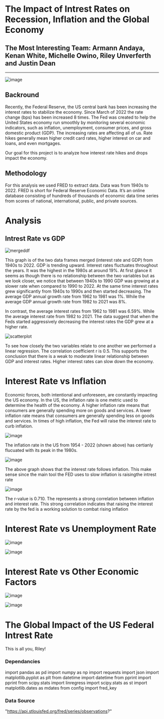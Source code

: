 # The Impact of Intrest Rates on Recession, Inflation and the Global Economy
## The Most Interesting Team: Armann Andaya, Kenan White, Michelle Owino, Riley Unverferth and Justin Dean
______________________________________________________________________________________________________________________
![image](https://user-images.githubusercontent.com/119831680/217723305-0bce79b8-4c06-4c5f-9a0e-2298e6ecbbb3.png)

## Backround
Recently, the Federal Reserve, the US central bank has been increasing the interest rates to stabilize the economy. Since March of 2022 the rate change (bps) has been increased 8 times. The Fed was created to help the United States economy run smoothly by monitoring several economic indicators, such as inflation, unemployment, consumer prices, and gross domestic product (GDP). The increasing rates are affecting all of us. Rate hikes generally mean higher credit card rates, higher interest on car and loans, and even mortgages. 

Our goal for this project is to analyze how interest rate hikes and drops impact the economy. 

## Methodology
For this analysis we used FRED to extract data. Data was from 1940s to 2022.  FRED is short for Federal Reserve Economic Data. It’s an online database consisting of hundreds of thousands of economic data time series from scores of national, international, public, and private sources. 

# Analysis
## Intrest Rate vs GDP
![mergeddf](https://user-images.githubusercontent.com/119654958/217726303-d9fefcf9-6e04-46d4-866a-bcfdce5efebe.png)

This graph is of the two data frames merged (interest rate and GDP) from 1940s to 2022. GDP is trending upward. Interest rates fluctuates throughout the years. It was the highest in the 1980s at around 19%. At first glance it seems as though there is no relationship between the two variables but as we look closer, we notice that between 1940s to 1990 GDP was growing at a slower rate when compared to 1990 to 2022. At the same time interest rates grew significantly from 1940s to 1990s and then started decreasing. The average GDP annual growth rate from 1962 to 1981 was 1%. While the average GDP annual growth rate from 1982 to 2021 was 8%. 

In contrast, the average interest rates from 1962 to 1981 was 6.59%. While the average interest rate from 1982 to 2021.  The data suggest that when the Feds started aggressively decreasing the interest rates the GDP grew at a higher rate.  

![scatterplot](https://user-images.githubusercontent.com/119654958/217726395-5d3bddaa-1bec-41c5-8798-d7959b0dd0c1.png)

To see how closely the two variables relate to one another we performed a linear regression. The correlation coefficient r is 0.5. This supports the conclusion that there is a weak to moderate linear relationship between GDP and interest rates. Higher interest rates can slow down the economy.

# Interest Rate vs Inflation
Economic forces, both intentional and unforeseen, are constantly impacting the US economy. In the US, the inflation rate is one metric used to determine the health of the economy. A higher inflation rate means that consumers are generally spending more on goods and services. A lower inflation rate means that consumers are generally spending less on goods and services. In times of high inflation, the Fed will raise the interest rate to curb inflation.

![image](https://user-images.githubusercontent.com/119831680/217729856-39dc72c1-241a-42e1-959f-bd72120f1788.png)

The inflation rate in the US from 1954 - 2022 (shown above) has certianly flucuated with its peak in the 1980s.

![image](https://user-images.githubusercontent.com/119831680/217730294-12943a91-8b7c-4a66-9063-75216189205c.png)

The above graph shows that the interest rate follows inflation. This make sense since the main tool the FED uses to slow inflation is raisingthe intrest rate

![image](https://user-images.githubusercontent.com/119831680/217731389-b5ed7629-f754-47b0-8021-0a0471e741a0.png)

The r-value is 0.710. The represents a strong correlation between inflation and interest rate. This strong correlation indicates that raising the interest rate by the fed is a working solution to combat rising inflation

# Interest Rate vs Unemployment Rate

 ![image](https://user-images.githubusercontent.com/119831680/217732920-9bcf2259-8227-43f1-b25b-fdc42f45cbcc.png)
 
 ![image](https://user-images.githubusercontent.com/119831680/217733063-a8ceb393-f6a6-48ae-9d71-a5986dfefb8d.png)
 
 # Interest Rate vs Other Economic Factors
 
![image](https://user-images.githubusercontent.com/119831680/217733369-8a159e41-2438-4ab3-939f-ab33bd1f6f16.png)
 
![image](https://user-images.githubusercontent.com/119831680/217733551-68d3d67c-3395-493b-af97-123e04fb3e66.png)

# The Global Impact of the US Federal Intrest Rate

This is all you, Riley!

### Dependancies 

import pandas as pd
import numpy as np
import requests
import json
import matplotlib.pyplot as plt
from datetime import datetime
from pprint import pprint
from scipy.stats import linregress
import scipy.stats as st
import matplotlib.dates as mdates
from config import fred_key

### Data Source

"https://api.stlouisfed.org/fred/series/observations?"
